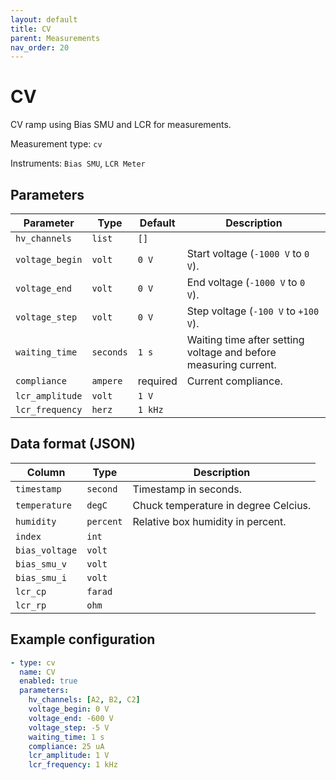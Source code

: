 ```yaml
---
layout: default
title: CV
parent: Measurements
nav_order: 20
---
```


# CV

CV ramp using Bias SMU and LCR for measurements.

Measurement type: `cv`

Instruments: `Bias SMU`, `LCR Meter`

## Parameters

| Parameter                | Type    | Default | Description |
|--------------------------|---------|---------|-------------|
|`hv_channels`             |`list`   |`[]`     |             |
|`voltage_begin`           |`volt`   |`0 V`    |Start voltage (`-1000 V` to `0 V`). |
|`voltage_end`             |`volt`   |`0 V`    |End voltage (`-1000 V` to `0 V`). |
|`voltage_step`            |`volt`   |`0 V`    |Step voltage (`-100 V` to `+100 V`). |
|`waiting_time`            |`seconds`|`1 s`    |Waiting time after setting voltage and before measuring current. |
|`compliance`              |`ampere` |required |Current compliance. |
|`lcr_amplitude`           |`volt`   |`1 V`    | |
|`lcr_frequency`           |`herz`   |`1 kHz`  | |

## Data format (JSON)

| Column                    | Type    | Description |
|---------------------------|---------|-------------|
|`timestamp`                |`second` |Timestamp in seconds. |
|`temperature`              |`degC`   |Chuck temperature in degree Celcius. |
|`humidity`                 |`percent`|Relative box humidity in percent. |
|`index`                    |`int`    | |
|`bias_voltage`             |`volt`   | |
|`bias_smu_v`               |`volt`   | |
|`bias_smu_i`               |`volt`   | |
|`lcr_cp`                   |`farad`  | |
|`lcr_rp`                   |`ohm`    | |

## Example configuration

```yaml
- type: cv
  name: CV
  enabled: true
  parameters:
    hv_channels: [A2, B2, C2]
    voltage_begin: 0 V
    voltage_end: -600 V
    voltage_step: -5 V
    waiting_time: 1 s
    compliance: 25 uA
    lcr_amplitude: 1 V
    lcr_frequency: 1 kHz
```
